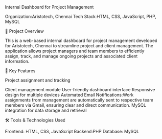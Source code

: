 Internal Dashboard for Project Management

Organization:Aristotech, Chennai
Tech Stack:HTML, CSS, JavaScript, PHP, MySQL

📌 Project Overview

This is a web-based internal dashboard for project management developed for Aristotech, Chennai to streamline project and client management. 
The application allows project managers and team members to efficiently assign, track, and manage ongoing projects and associated client information.

🎯 Key Features

Project assignment and tracking

Client management module
User-friendly dashboard interface
Responsive design for multiple devices
Automated Email Notifications:Work assignments from management are automatically sent to respective team members via Gmail, ensuring clear and direct communication.
MySQL integration for data storage and retrieval


🛠 Tools & Technologies Used

Frontend: HTML, CSS, JavaScript
Backend:PHP
Database: MySQL
